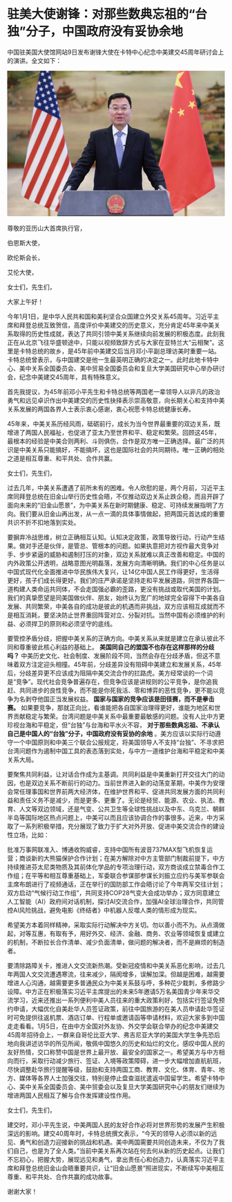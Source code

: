 # 驻美大使谢锋：对那些数典忘祖的“台独”分子，中国政府没有妥协余地

中国驻美国大使馆网站9日发布谢锋大使在卡特中心纪念中美建交45周年研讨会上的演讲。全文如下：

![ea7c816253923ddd0a6279c9a5804a9e.jpg](https://raw.githubusercontent.com/qqhsx/qqnews_image/main/2024/01/10/驻美大使谢锋：对那些数典忘祖的“台独”分子，中国政府没有妥协余地/ea7c816253923ddd0a6279c9a5804a9e.jpg)

尊敬的亚历山大首席执行官，

伯恩斯大使，

欧伦斯会长，

艾伦大使，

女士们，先生们，

大家上午好！

今年1月1日，是中华人民共和国和美利坚合众国建立外交关系45周年。习近平主席和拜登总统互致贺信，高度评价中美建交的历史意义，充分肯定45年来中美关系取得的历史性成就，表达了共同引领中美关系继续向前发展的积极态度。此刻我正在从北京飞往华盛顿途中，只能以视频致辞方式与大家在亚特兰大“云相聚”。这里是卡特总统的故乡，是45年前中美建交后当月邓小平副总理访美时重要一站。卡特总统曾表示，与中国建交是他一生最英明正确的决定之一。此时此地卡特中心、美中关系全国委员会、美中贸易全国委员会和复旦大学美国研究中心举办研讨会，纪念中美建交45周年，具有特殊意义。

首先我提议，为45年前邓小平先生和卡特总统等两国老一辈领导人以非凡的政治勇气和远见卓识作出中美建交的历史性抉择表示崇高敬意，向长期关心和支持中美关系发展的两国各界人士表示衷心感谢，衷心祝愿卡特总统健康长寿。

45年来，中美关系历经风雨，砥砺前行，成长为当今世界最重要的双边关系，既增进了两国人民福祉，也促进了亚太乃至世界和平、稳定和繁荣。回顾这45年，最根本的经验是中美合则两利、斗则俱伤，合作是双方唯一正确选择。最广泛的共识是中美关系只能搞好，不能搞坏，这也是国际社会的共同期待。唯一正确的相处之道是相互尊重、和平共处、合作共赢。

女士们，先生们，

过去几年，中美关系遭遇了前所未有的困难。令人欣慰的是，两个月前，习近平主席同拜登总统在旧金山举行历史性会晤，不仅推动双边关系止跌企稳，而且开辟了面向未来的“旧金山愿景”，为中美关系在新时期健康、稳定、可持续发展指明了方向。我们要从旧金山再出发，从一点一滴的具体事情做起，把两国元首达成的重要共识不折不扣地落到实处。

要摒弃冷战思维，树立正确相互认知。认知决定政策，政策导致行动，行动产生结果。做对手还是伙伴，是管总、管根本的问题。如果执意把对方视作最大竞争对手、步步紧逼的威胁和遏制打压的对象，双边关系就难以真正改善和稳定。中国的内外政策公开透明，战略意图光明磊落，发展方向清晰明确。我们的中心任务是以中国式现代化全面推进中华民族伟大复兴，让14亿中国人民工作得更好，生活得更好，孩子们成长得更好。我们的庄严承诺是坚持走和平发展道路，同世界各国一道构建人类命运共同体，不会走国强必霸的歪路，更没有挑战或取代美国的计划。我们的真挚愿望是同美国做伙伴、朋友，始终认为宽广的地球完全容得下中美各自发展、共同繁荣，中美各自的成功是彼此的机遇而非挑战，双方应该相互成就而不是相互消耗，要坚决防止世界重回阵营对立、分裂对抗。当然中国有必须维护的利益、必须捍卫的原则和必须坚守的底线。

要管控矛盾分歧，把握中美关系的正确方向。中美关系从来就是建立在承认彼此不同和尊重彼此核心利益的基础上。 **美国同自己的盟国不也存在这样那样的分歧吗？**
中美历史文化、社会制度、发展阶段不同，当然会存在分歧矛盾，但这不意味着双方注定迎头相撞。45年前，分歧差异没有阻碍中美建立和发展关系，45年后，分歧差异更不应该成为阻隔中美交流合作的拦路虎。美方经常谈的一个词是“竞争”。现代社会竞争普遍存在，但竞争应该是讲规则的公平竞争，是你追我赶、共同进步的良性竞争，而不能是你死我活、零和博弈的恶性竞争，更不能以竞争为名剥夺他国正当发展权益。
**国家与国家的竞争应该是田径赛，而不是拳击赛。**
如果要竞争，那就正向比，看谁能把各自国家治理得更好，谁能为地区和世界贡献稳定与繁荣。台湾问题是中美关系中最重要最敏感的问题。没有人比中方更珍视台海和平稳定，但“台独”与台海和平水火不容，
**对于那些数典忘祖、不承认自己是中国人的“台独”分子，中国政府没有妥协的余地**
。美方应该以实际行动遵守一个中国原则和中美三个联合公报规定，将美国领导人不支持“台独”、不寻求把台湾问题作为遏制中国工具的表态落到实处，与中方一道维护台海和平稳定和中美关系大局。

要聚焦共同利益，让对话合作成为主基调。共同利益是中美重新打开交往大门的动因，也是双边关系不断前行的动力。当前世界进入新的动荡变革期，中美作为安理会常任理事国和世界前两大经济体，在维护世界和平、促进共同发展方面的共同利益和责任义务不是减少，而是更多、更重了。无论是经贸、能源、农业、执法、教育、人文等双边领域，还是气变、公共卫生等全球性挑战以及中东、乌克兰、朝鲜半岛等国际地区热点问题上，中美可以而且应该协调合作的事很多。近来，中方采取了一系列积极举措，充分展现了致力于扩大对外开放、促进中美交流合作的建设性立场，比如：

批准万事网联准入、博通收购威睿，支持中国所有波音737MAX型飞机恢复运营；商谈新的大熊猫保护合作计划；在美方解除对中方主管部门制裁前提下，中方持续推进芬太尼类物质及其前体化学品的专项治理行动，双方商谈成立禁毒合作工作组；在平等和相互尊重基础上，军委联合参谋部参谋长刘振立应约与美军参联会主席布朗进行了视频通话，正在举行的国防部工作会晤讨论了今年两军交往计划；双方启动“气候行动工作组”，共同支持COP28气变大会成功举办；双方同意建立人工智能（AI）政府间对话机制，探讨AI交流合作，加强AI全球治理合作，共同管控AI风险挑战，避免电影《终结者》中机器人反噬人类的情形成为现实。

希望美方本着同样精神，采取实际行动解决中方关切。勿以善小而不为。从点滴做起，对等互惠，有取有予，用好外交、经济、金融、商务、农业等领域恢复或建立的机制，不断拉长合作清单、减少负面清单，做问题的解决者，而不是麻烦的制造者。

要清除路障关卡，推进人文交流新热潮。受新冠疫情和中美关系恶化影响，过去几年两国人文交流遭遇寒流，往来减少，隔阂增多，误解加深。但越是困难，越需要增进人心沟通，越需要更多普通民众为中美关系鼓与呼，多种花少栽刺，多修路少设障。中方正在积极落实习近平主席提出的未来5年邀请5万名美国青少年来华交流学习，近来还推出一系列便利中美人员往来的重大政策利好，包括实行签证免预约申请，大幅优化自美赴华人员签证政策，前往中国旅游的在美人员申请赴华签证时可免提供往返机票、酒店订单、行程单或邀请函等申请材料，欢迎大家多到中国走走看看。1月5日，在由中方全国对外友协、外交学会联合举办的纪念中美建交45周年招待会上，一群来自哥伦比亚大学、弗吉尼亚大学的美国大学生争先恐后地向我讲述访华的所见所闻，敬佩中国悠久的历史和灿烂的文化，感叹中国人民的友好热情，交口称赞中国是世界上最开放、最安全的国家之一。希望美方与中方相向而行，采取行动减少旅行、签证、入境等政策障碍，进一步大幅增加直航航班，尽快调整赴华旅行提醒等级，鼓励和支持两国工商、教育、文化、体育、青年、地方、媒体等各界人士加强交往，特别是停止盘查滋扰遣返中国留学生。希望卡特中心、美中关系全国委员会、美中贸委会以及复旦大学美国研究中心的朋友们继续为增进两国人民相互了解与合作发挥建设性作用。

女士们，先生们，

建交时，邓小平先生说，中美两国人民的友好合作必将对世界形势的发展产生积极深远的影响。建交40周年时，卡特总统撰文表示，“今天的领导人必须以新的远见、勇气和创造力迎接新的挑战和机遇。美中两国需要共同创造未来，不仅为了我们自己，也是为了全人类。”当前中美关系再次站在何去何从新的历史起点。让我们不忘初心，把握大势，展现远见和勇气，拿出责任心和创造力，认真落实习近平主席和拜登总统旧金山会晤重要共识，让“旧金山愿景”照进现实，不断续写中美相互尊重、和平共处、合作共赢的成功故事。

谢谢大家！

